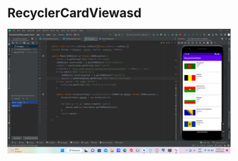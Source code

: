 # RecyclerCardViewasd
![](https://github.com/MAYLIN5364/RecyclerCardViewasd/blob/master/paises.png)
